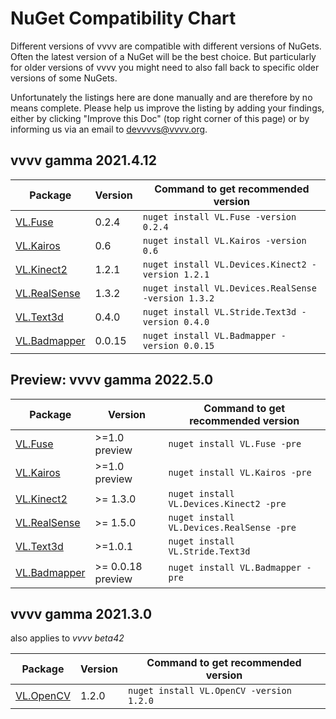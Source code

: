 # NuGet Compatibility Chart
Different versions of vvvv are compatible with different versions of NuGets. Often the latest version of a NuGet will be the best choice. But particularly for older versions of vvvv you might need to also fall back to specific older versions of some NuGets. 

Unfortunately the listings here are done manually and are therefore by no means complete. Please help us improve the listing by adding your findings, either by clicking "Improve this Doc" (top right corner of this page) or by informing us via an email to [devvvvs@vvvv.org](mailto:devvvvs@vvvv.org).

## vvvv gamma 2021.4.12

Package|Version|Command to get recommended version
-|-|-
[VL.Fuse](https://github.com/TheFuseLab/VL.Fuse) | 0.2.4 | `nuget install VL.Fuse -version 0.2.4`
[VL.Kairos](https://github.com/KairosResearchLab/Kairos) | 0.6 | `nuget install VL.Kairos -version 0.6`
[VL.Kinect2](https://github.com/vvvv/VL.Devices.Kinect2) | 1.2.1 | `nuget install VL.Devices.Kinect2 -version 1.2.1`
[VL.RealSense](https://github.com/vvvv/VL.Devices.RealSense) | 1.3.2 | `nuget install VL.Devices.RealSense -version 1.3.2`
[VL.Text3d](https://github.com/bj-rn/VL.Stride.Text3d) | 0.4.0 | `nuget install VL.Stride.Text3d -version 0.4.0`
[VL.Badmapper](https://github.com/bj-rn/VL.Stride.Text3d) | 0.0.15 | `nuget install VL.Badmapper -version 0.0.15`

## Preview: vvvv gamma 2022.5.0

Package|Version|Command to get recommended version
-|-|-
[VL.Fuse](https://github.com/TheFuseLab/VL.Fuse) | >=1.0 preview | `nuget install VL.Fuse -pre`
[VL.Kairos](https://github.com/KairosResearchLab/Kairos) | >=1.0 preview | `nuget install VL.Kairos -pre`
[VL.Kinect2](https://github.com/vvvv/VL.Devices.Kinect2) | >= 1.3.0 | `nuget install VL.Devices.Kinect2 -pre`
[VL.RealSense](https://github.com/vvvv/VL.Devices.RealSense) | >= 1.5.0 | `nuget install VL.Devices.RealSense -pre`
[VL.Text3d](https://github.com/bj-rn/VL.Stride.Text3d) | >=1.0.1 | `nuget install VL.Stride.Text3d`
[VL.Badmapper](https://github.com/bj-rn/VL.Stride.Text3d) | >= 0.0.18 preview | `nuget install VL.Badmapper -pre`


## vvvv gamma 2021.3.0
also applies to _vvvv beta42_

Package|Version|Command to get recommended version
-|-|-
[VL.OpenCV](https://github.com/vvvv/VL.OpenCV) | 1.2.0 | `nuget install VL.OpenCV -version 1.2.0`
